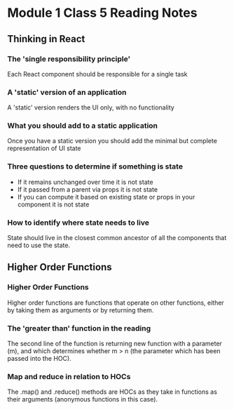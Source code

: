# Module 1 Class 5 Reading Notes

## Thinking in React

### The 'single responsibility principle'

Each React component should be responsible for a single task

### A 'static' version of an application

A 'static' version renders the UI only, with no functionality

### What you should add to a static application

Once you have a static version you should add the minimal but complete representation of UI state

### Three questions to determine if something is state

- If it remains unchanged over time it is not state
- If it passed from a parent via props it is not state
- If you can compute it based on existing state or props in your component it is not state

### How to identify where state needs to live

State should live in the closest common ancestor of all the components that need to use the state.

## Higher Order Functions

### Higher Order Functions

Higher order functions are functions that operate on other functions, either by taking them as arguments or by returning them.

### The 'greater than' function in the reading

The second line of the function is returning new function with a parameter (m), and which determines whether m > n (the parameter which has been passed into the HOC).

### Map and reduce in relation to HOCs

The .map() and .reduce() methods are HOCs as they take in functions as their arguments (anonymous functions in this case).
